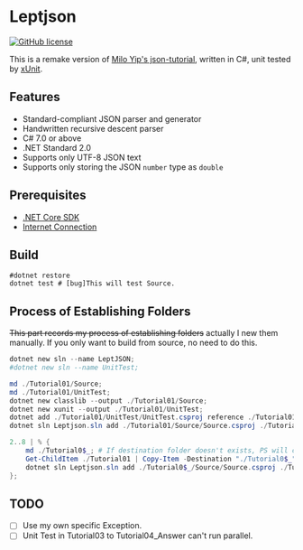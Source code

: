 # Leptjson

[![GitHub license](https://img.shields.io/github/license/imba-tjd/LeptJSON.svg)](https://github.com/imba-tjd/LeptJSON/blob/master/LICENSE)

This is a remake version of [Milo Yip's json-tutorial](https://github.com/miloyip/json-tutorial), written in C#, unit tested by [xUnit](https://xunit.github.io/).

## Features

* Standard-compliant JSON parser and generator
* Handwritten recursive descent parser
* C# 7.0 or above
* .NET Standard 2.0
* Supports only UTF-8 JSON text
* Supports only storing the JSON `number` type as `double`

## Prerequisites

* [.NET Core SDK](https://dotnet.github.io/)
* [Internet Connection](https://www.baidu.com/)

## Build

```batch
#dotnet restore
dotnet test # [bug]This will test Source.
```

## Process of Establishing Folders

~~This part records my process of establishing folders~~ actually I new them manually. If you only want to build from source, no need to do this.

```powershell
dotnet new sln --name LeptJSON;
#dotnet new sln --name UnitTest;

md ./Tutorial01/Source;
md ./Tutorial01/UnitTest;
dotnet new classlib --output ./Tutorial01/Source;
dotnet new xunit --output ./Tutorial01/UnitTest;
dotnet add ./Tutorial01/UnitTest/UnitTest.csproj reference ./Tutorial01/Source/Source.csproj;
dotnet sln Leptjson.sln add ./Tutorial01/Source/Source.csproj ./Tutorial01/UnitTest/UnitTest.csproj;

2..8 | % {
    md ./Tutorial0$_; # If destination folder doesn't exists, PS will copy the first folder's content and then copy other folders themselves.
    Get-ChildItem ./Tutorial01 | Copy-Item -Destination "./Tutorial0$_" -Recurse;
    dotnet sln Leptjson.sln add ./Tutorial0$_/Source/Source.csproj ./Tutorial0$_/UnitTest/UnitTest.csproj;
};
```

## TODO

* [ ] Use my own specific Exception.
* [ ] Unit Test in Tutorial03 to Tutorial04_Answer can't run parallel.
